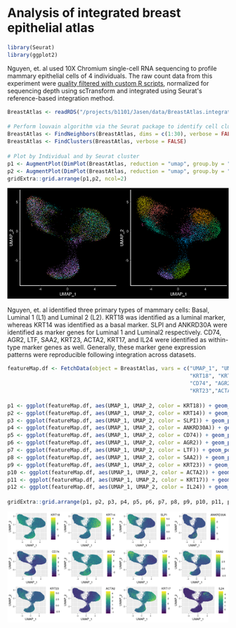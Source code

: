 
Analysis of integrated breast epithelial atlas
==============================================

``` r
library(Seurat)
library(ggplot2)
```

Nguyen, et. al used 10X Chromium single-cell RNA sequencing to profile mammary epithelial cells of 4 individuals. The raw count data from this experiment were [quality filtered with custom R scripts](https://github.com/jasenjackson/singlecell/blob/master/QC_Kessenbrock.md), normalized for sequencing depth using scTransform and integrated using Seurat's reference-based integration method.

``` r
BreastAtlas <- readRDS("/projects/b1101/Jasen/data/BreastAtlas.integrated.rds")

# Perform louvain algorithm via the Seurat package to identify cell clusters
BreastAtlas <- FindNeighbors(BreastAtlas, dims = c(1:30), verbose = FALSE)
BreastAtlas <- FindClusters(BreastAtlas, verbose = FALSE)

# Plot by Individual and by Seurat cluster
p1 <- AugmentPlot(DimPlot(BreastAtlas, reduction = "umap", group.by = "individual", pt.size=0.1) + DarkTheme())
p2 <- AugmentPlot(DimPlot(BreastAtlas, reduction = "umap", group.by = "seurat_clusters", pt.size=0.1) + DarkTheme())
gridExtra::grid.arrange(p1,p2, ncol=2)
```

![](figures/Integrated_Mammary-unnamed-chunk-3-1.png)

Nguyen, et. al identified three primary types of mammary cells: Basal, Luminal 1 (L1) and Luminal 2 (L2). KRT18 was identified as a luminal marker, whereas KRT14 was identified as a basal marker. SLPI and ANKRD30A were identified as marker genes for Luminal 1 and Luminal2 respectively. CD74, AGR2, LTF, SAA2, KRT23, ACTA2, KRT17, and IL24 were identified as within-type marker genes as well. Generally, these marker gene expression patterns were reproducible following integration across datasets.

``` r
featureMap.df <- FetchData(object = BreastAtlas, vars = c("UMAP_1", "UMAP_2",
                                                          "KRT18", "KRT14", "SLPI", "ANKRD30A",
                                                          "CD74", "AGR2", "LTF", "SAA2",
                                                          "KRT23","ACTA2", "KRT17", "IL24"))

p1 <- ggplot(featureMap.df, aes(UMAP_1, UMAP_2, color = KRT18)) + geom_point(size=0.1) + scale_color_viridis_c()
p2 <- ggplot(featureMap.df, aes(UMAP_1, UMAP_2, color = KRT14)) + geom_point(size=0.1) + scale_color_viridis_c()
p3 <- ggplot(featureMap.df, aes(UMAP_1, UMAP_2, color = SLPI)) + geom_point(size=0.1) + scale_color_viridis_c()
p4 <- ggplot(featureMap.df, aes(UMAP_1, UMAP_2, color = ANKRD30A)) + geom_point(size=0.1) + scale_color_viridis_c()
p5 <- ggplot(featureMap.df, aes(UMAP_1, UMAP_2, color = CD74)) + geom_point(size=0.1) + scale_color_viridis_c()
p6 <- ggplot(featureMap.df, aes(UMAP_1, UMAP_2, color = AGR2)) + geom_point(size=0.1) + scale_color_viridis_c()
p7 <- ggplot(featureMap.df, aes(UMAP_1, UMAP_2, color = LTF)) + geom_point(size=0.1) + scale_color_viridis_c()
p8 <- ggplot(featureMap.df, aes(UMAP_1, UMAP_2, color = SAA2)) + geom_point(size=0.1) + scale_color_viridis_c()
p9 <- ggplot(featureMap.df, aes(UMAP_1, UMAP_2, color = KRT23)) + geom_point(size=0.1) + scale_color_viridis_c()
p10 <- ggplot(featureMap.df, aes(UMAP_1, UMAP_2, color = ACTA2)) + geom_point(size=0.1) + scale_color_viridis_c()
p11 <- ggplot(featureMap.df, aes(UMAP_1, UMAP_2, color = KRT17)) + geom_point(size=0.1) + scale_color_viridis_c()
p12 <- ggplot(featureMap.df, aes(UMAP_1, UMAP_2, color = IL24)) + geom_point(size=0.1) + scale_color_viridis_c()

gridExtra::grid.arrange(p1, p2, p3, p4, p5, p6, p7, p8, p9, p10, p11, p12, ncol = 4)
```

![](figures/Integrated_Mammary-unnamed-chunk-4-1.png)
